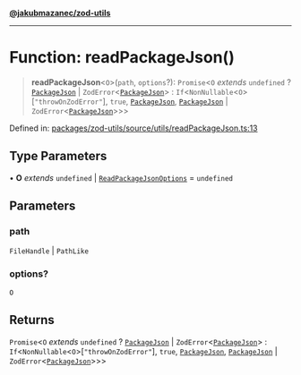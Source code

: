 [**@jakubmazanec/zod-utils**](../README.md)

---

# Function: readPackageJson()

> **readPackageJson**\<`O`\>(`path`, `options`?): `Promise`\<`O` _extends_ `undefined` ?
> [`PackageJson`](../type-aliases/PackageJson.md) \|
> `ZodError`\<[`PackageJson`](../type-aliases/PackageJson.md)\> :
> `If`\<`NonNullable`\<`O`\>\[`"throwOnZodError"`\], `true`,
> [`PackageJson`](../type-aliases/PackageJson.md), [`PackageJson`](../type-aliases/PackageJson.md)
> \| `ZodError`\<[`PackageJson`](../type-aliases/PackageJson.md)\>\>\>

Defined in:
[packages/zod-utils/source/utils/readPackageJson.ts:13](https://github.com/jakubmazanec/tools/blob/4a8f82fa13ce52bb52e412e9ac98b543cce14fc2/packages/zod-utils/source/utils/readPackageJson.ts#L13)

## Type Parameters

• **O** _extends_ `undefined` \| [`ReadPackageJsonOptions`](../interfaces/ReadPackageJsonOptions.md)
= `undefined`

## Parameters

### path

`FileHandle` | `PathLike`

### options?

`O`

## Returns

`Promise`\<`O` _extends_ `undefined` ? [`PackageJson`](../type-aliases/PackageJson.md) \|
`ZodError`\<[`PackageJson`](../type-aliases/PackageJson.md)\> :
`If`\<`NonNullable`\<`O`\>\[`"throwOnZodError"`\], `true`,
[`PackageJson`](../type-aliases/PackageJson.md), [`PackageJson`](../type-aliases/PackageJson.md) \|
`ZodError`\<[`PackageJson`](../type-aliases/PackageJson.md)\>\>\>
